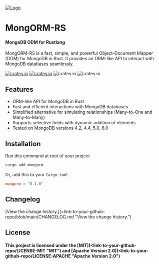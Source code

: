 [![Logo](<link-to-your-logo-image> "Logo")](<link-to-your-github-repo "Logo">)

# MongORM-RS

#### MongoDB ODM for Rustlang

MongORM-RS is a fast, simple, and powerful Object-Document Mapper (ODM) for MongoDB in Rust. It provides an ORM-like API to interact with MongoDB databases seamlessly.

[![crates.io](https://img.shields.io/crates/v/mongorm-rs "crates.io")](https://crates.io/crates/mongorm-rs "crates.io")
[![crates.io](https://img.shields.io/static/v1?label=rustc&message=v1.57%2B&color=red "crates.io")](https://www.rust-lang.org/ "crates.io")
![crates.io](https://img.shields.io/crates/l/mongorm-rs)
![crates.io](https://img.shields.io/crates/d/mongorm-rs)

## Features

- ORM-like API for MongoDB in Rust
- Fast and efficient interactions with MongoDB databases
- Simplified alternative for simulating relationships (Many-to-One and Many-to-Many)
- Supports selective fields with dynamic addition of elements
- Tested on MongoDB versions 4.2, 4.4, 5.0, 6.0

## Installation

Run this command at root of your project

```bash
cargo add mongorm
```

Or, add this to your `Cargo.toml`

```toml
mongorm = "0.1.0"
```                   

## Changelog

[View the change history.](<link-to-your-github-repo/blob/main/CHANGELOG.md "View the change history.")

## License

#### This project is licensed under the [MIT](<link-to-your-github-repo/LICENSE-MIT "MIT") and [Apache Version 2.0](<link-to-your-github-repo/LICENSE-APACHE "Apache Version 2.0")